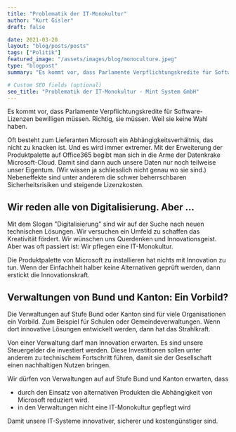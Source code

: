 ```yaml
---
title: "Problematik der IT-Monokultur"
author: "Kurt Gisler"
draft: false

date: 2021-03-20
layout: "blog/posts/posts"
tags: ["Politik"]
featured_image: "/assets/images/blog/monoculture.jpeg"
type: "blogpost"
summary: "Es kommt vor, dass Parlamente Verpflichtungskredite für Software-Lizenzen bewilligen müssen. Richtig, sie müssen. Weil sie keine Wahl haben. Oft besteht zum Lieferanten Microsoft ein Abhängigkeitsverh..."

# Custom SEO fields (optional)
seo_title: "Problematik der IT-Monokultur - Mint System GmbH"
---
```



Es kommt vor, dass Parlamente Verpflichtungskredite für Software-Lizenzen bewilligen müssen. Richtig, sie müssen. Weil sie keine Wahl haben.


Oft besteht zum Lieferanten Microsoft ein Abhängigkeitsverhältnis, das nicht zu knacken ist. Und es wird immer extremer. Mit der Erweiterung der Produktpalette auf Office365 begibt man sich in die Arme der Datenkrake Microsoft-Cloud. Damit sind dann auch unsere Daten nur noch teilweise unser Eigentum. (Wir wissen ja schliesslich nicht genau wo sie sind.) Nebeneffekte sind unter anderem die schwer beherrschbaren Sicherheitsrisiken und steigende Lizenzkosten.


## Wir reden alle von Digitalisierung. Aber ...
Mit dem Slogan "Digitalisierung" sind wir auf der Suche nach neuen technischen Lösungen. Wir versuchen ein Umfeld zu schaffen das Kreativität fördert. Wir wünschen uns Querdenken und Innovationsgeist. Aber was oft passiert ist: Wir pflegen eine IT-Monokultur.

Die Produktpalette von Microsoft zu installieren hat nichts mit Innovation zu tun. Wenn der Einfachheit halber keine Alternativen geprüft werden, dann erstickt die Innovationskraft.


## Verwaltungen von Bund und Kanton: Ein Vorbild?
Die Verwaltungen auf Stufe Bund oder Kanton sind für viele Organisationen ein Vorbild. Zum Beispiel für Schulen oder Gemeindeverwaltungen. Wenn dort innovative Lösungen entwickelt werden, dann hat das Strahlkraft.

Von einer Verwaltung darf man Innovation erwarten. Es sind unsere Steuergelder die investiert werden. Diese Investitionen sollen unter anderem zu technischem Fortschritt führen, damit sie der Gesellschaft einen nachhaltigen Nutzen bringen.


Wir dürfen von Verwaltungen auf auf Stufe Bund und Kanton erwarten, dass

- durch den Einsatz von alternativen Produkten die Abhängigkeit von Microsoft reduziert wird.
- in den Verwaltungen nicht eine IT-Monokultur gepflegt wird

Damit unsere IT-Systeme innovativer, sicherer und kostengünstiger sind.

